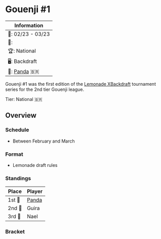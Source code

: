 # Gouenji #1

|Information|
|-|
|:calendar:: 02/23 - 03/23|
|:busts_in_silhouette::|
|:trophy:: National|
|:desktop_computer:: Backdraft|
|:1st_place_medal:: [Panda](../../players/brazilian/panda.md) :brazil:|

Gouenji #1 was the first edition of the [Lemonade XBackdraft](bdmain.md) tournament series for the 2nd tier Gouenji league. 

Tier: National :brazil:

## Overview

### Schedule
- Between February and March

### Format
- Lemonade draft rules

### Standings

|Place|Player|
|-|-|
|1st :1st_place_medal:| [Panda](../../players/brazilian/panda.md) |
|2nd :2nd_place_medal:| Guira |
|3rd :3rd_place_medal:| Nael |

### Bracket